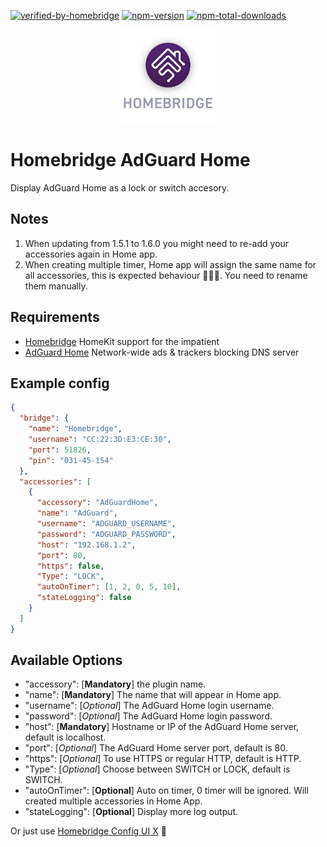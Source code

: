 [![verified-by-homebridge](https://badgen.net/badge/homebridge/verified/purple)](https://github.com/homebridge/homebridge/wiki/Verified-Plugins)
[![npm-version](https://badgen.net/npm/v/homebridge-adguardhome)](https://www.npmjs.com/package/homebridge-adguardhome)
[![npm-total-downloads](https://badgen.net/npm/dt/homebridge-adguardhome)](https://www.npmjs.com/package/homebridge-adguardhome)

<p align="center">
<img src="https://github.com/homebridge/branding/raw/master/logos/homebridge-wordmark-logo-vertical.png" width="150">
</p>

# Homebridge AdGuard Home

Display AdGuard Home as a lock or switch accesory.

## Notes

1. When updating from 1.5.1 to 1.6.0 you might need to re-add your accessories again in Home app.
2. When creating multiple timer, Home app will assign the same name for all accessories, this is expected behaviour 🤷🏽‍♂️. You need to rename them manually.

## Requirements

- [Homebridge](https://github.com/homebridge/homebridge) HomeKit support for the impatient
- [AdGuard Home](https://github.com/AdguardTeam/AdGuardHome) Network-wide ads & trackers blocking DNS server

## Example config

```json
{
  "bridge": {
    "name": "Homebridge",
    "username": "CC:22:3D:E3:CE:30",
    "port": 51826,
    "pin": "031-45-154"
  },
  "accessories": [
    {
      "accessory": "AdGuardHome",
      "name": "AdGuard",
      "username": "ADGUARD_USERNAME",
      "password": "ADGUARD_PASSWORD",
      "host": "192.168.1.2",
      "port": 80,
      "https": false,
      "Type": "LOCK",
      "autoOnTimer": [1, 2, 0, 5, 10],
      "stateLogging": false
    }
  ]
}
```

## Available Options

- "accessory": [**Mandatory**] the plugin name.
- "name": [**Mandatory**] The name that will appear in Home app.
- "username": [*Optional*] The AdGuard Home login username.
- "password": [*Optional*] The AdGuard Home login password.
- "host": [**Mandatory**] Hostname or IP of the AdGuard Home server, default is localhost.
- "port": [*Optional*] The AdGuard Home server port, default is 80.
- "https": [*Optional*] To use HTTPS or regular HTTP, default is HTTP.
- "Type": [*Optional*] Choose between SWITCH or LOCK, default is SWITCH.
- "autoOnTimer": [**Optional**] Auto on timer, 0 timer will be ignored. Will created multiple accessories in Home App.
- "stateLogging": [**Optional**] Display more log output.

Or just use [Homebridge Config UI X](https://github.com/homebridge/homebridge-config-ui-x) 👀
